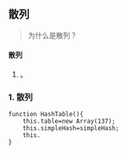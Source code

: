 ## 散列

> 为什么是散列？

#### 散列
1. 。

### 1. 散列
```
function HashTable(){
	this.table=new Array(137);
	this.simpleHash=simpleHash;
	this.
}
```
